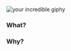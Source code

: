 ![your incredible giphy](url)

### What?

<!-- Describe what you are supposed to accomplish here -->

### Why?

<!-- Tell the world why is this so important -->
